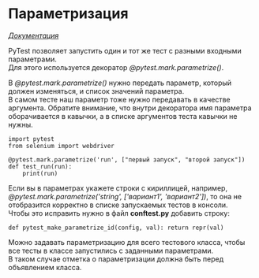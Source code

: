 # Параметризация
[*Документация*](https://docs.pytest.org/en/latest/how-to/parametrize.html?highlight=parametrize)

PyTest позволяет запустить один и тот же тест с разными входными параметрами.  
Для этого используется декоратор *@pytest.mark.parametrize()*.

В *@pytest.mark.parametrize()* нужно передать параметр, который должен изменяться, 
и список значений параметра.  
В самом тесте наш параметр тоже нужно передавать в качестве аргумента. 
Обратите внимание, что внутри декоратора имя параметра оборачивается в кавычки, 
а в списке аргументов теста кавычки не нужны.

    import pytest
    from selenium import webdriver

    @pytest.mark.parametrize('run', ["первый запуск", "второй запуск"])
    def test_run(run):
        print(run)

Если вы в параметрах укажете строки с кириллицей, например, 
*@pytest.mark.parametrize('string', ['вариант1', 'вариант2'])*, 
то она не отобразится корректно в списке запускаемых тестов в консоли.  
Чтобы это исправить нужно в файл **conftest.py** добавить строку:

    def pytest_make_parametrize_id(config, val): return repr(val)

Можно задавать параметризацию для всего тестового класса, 
чтобы все тесты в классе запустились с заданными параметрами.  
В таком случае отметка о параметризации должна быть перед объявлением класса.
